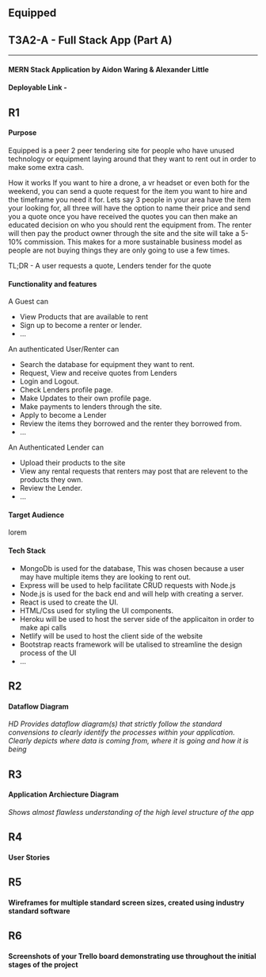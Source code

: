 ## Equipped

## T3A2-A - Full Stack App (Part A)

---

#### MERN Stack Application by Aidon Waring & Alexander Little

#### Deployable Link -

## R1

#### Purpose

Equipped is a peer 2 peer tendering site for people who have unused technology or equipment laying around that they want to rent out in order to make some extra cash.  

How it works
If you want to hire a drone, a vr headset or even both for the weekend, you can send a quote request for the item you want to hire and the timeframe you need it for.  Lets say 3 people in your area have the item your looking for, all three will have the option to name their price and send you a quote once you have received the quotes you can then make an educated decision on who you should rent the equipment from.  The renter will then pay the product owner through the site and the site will take a 5-10% commission. This makes for a more sustainable business model as people are not buying things they are only going to use a few times.

TL;DR  - A user requests a quote, Lenders tender for the quote

#### Functionality and features

A Guest can

* View Products that are available to rent
* Sign up to become a renter or lender.
* ...

An authenticated User/Renter can

* Search the database for equipment they want to rent.
* Request, View and receive quotes from Lenders
* Login and Logout.
* Check Lenders profile page.
* Make Updates to their own profile page.
* Make payments to lenders through the site.
* Apply to become a Lender
* Review the items they borrowed and the renter they borrowed from.
* ...

An Authenticated Lender can

* Upload their products to the site
* View any rental requests that renters may post that are relevent to the products they own.
* Review the Lender.
* ...

#### Target Audience

lorem


#### Tech Stack

* MongoDb is used for the database, This was chosen because a user may have multiple items they are looking to rent out.
* Express will be used to help facilitate CRUD requests with Node.js
* Node.js is used for the back end and will help with creating a server.
* React is used to create the UI.
* HTML/Css used for styling the UI components. 
* Heroku will be used to host the server side of the applicaiton in order to make api calls
* Netlify will be used to host the client side of the website
* Bootstrap reacts framework will be utalised to streamline the design process of the UI
* ... 

## R2

#### Dataflow Diagram

*HD Provides dataflow diagram(s) that strictly follow the standard convensions to clearly identify the processes within your application. Clearly depicts where data is coming from, where it is going and how it is being*

## R3

#### Application Archiecture Diagram

*Shows almost flawless understanding of the high level structure of the app*

## R4

#### User Stories

## R5

#### Wireframes for multiple standard screen sizes, created using industry standard software

## R6

#### Screenshots of your Trello board demonstrating use throughout the initial stages of the project